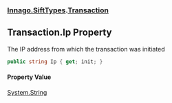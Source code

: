 ### [Innago\.SiftTypes](../index.md 'Innago\.SiftTypes').[Transaction](index.md 'Innago\.SiftTypes\.Transaction')

## Transaction\.Ip Property

The IP address from which the transaction was initiated

```csharp
public string Ip { get; init; }
```

#### Property Value
[System\.String](https://learn.microsoft.com/en-us/dotnet/api/system.string 'System\.String')